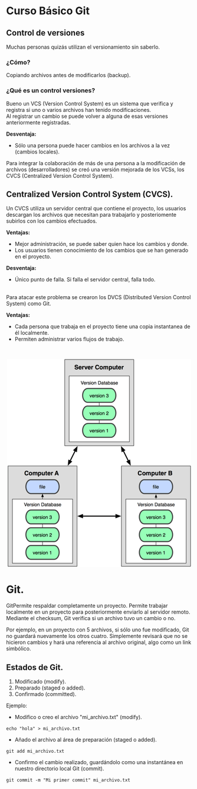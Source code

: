 # Curso Básico Git

## Control de versiones<br>

Muchas personas quizás utilizan el versionamiento sin saberlo.<br>

### ¿Cómo?
Copiando archivos antes de modificarlos (backup).

### ¿Qué es un control versiones?
Bueno un VCS (Version Control System) es un sistema que verifica y registra si uno o varios archivos han tenido modificaciones.<br>
Al registrar un cambio se puede volver a alguna de esas versiones anteriormente registradas.<br>

**Desventaja:** 
* Sólo una persona puede hacer cambios en los archivos a la vez (cambios locales).

Para integrar la colaboración de más de una persona a la modificación de archivos (desarrolladores) se creó una versión mejorada de los VCSs, los CVCS (Centralized Version Control System).<br>

## Centralized Version Control System (CVCS).
Un CVCS utiliza un servidor central que contiene el proyecto, los usuarios descargan los archivos que necesitan para trabajarlo y posteriomente subirlos con los cambios efectuados.

**Ventajas:**
* Mejor administración, se puede saber quien hace los cambios y donde.
* Los usuarios tienen conocimiento de los cambios que se han generado en el proyecto.

**Desventaja:**
* Único punto de falla. Si falla el servidor central, falla todo.
<br>
Para atacar este problema se crearon los DVCS (Distributed Version Control System) como Git.

**Ventajas:** 
* Cada persona que trabaja en el proyecto tiene una copia instantanea de él localmente.
* Permiten administrar varios flujos de trabajo.
<br>

<p align="center">
<img src="https://github.com/coneking/git_curso/blob/desarrollo/images/DVCS.png">
</p>

# Git.

GitPermite respaldar completamente un proyecto.
Permite trabajar localmente en un proyecto para posteriormente enviarlo al servidor remoto.
Mediante el checksum, Git verifica si un archivo tuvo un cambio o no.<br>
        
Por ejemplo, en un proyecto con 5 archivos, si sólo uno fue modificado, Git no guardará nuevamente los otros cuatro.
Simplemente revisará que no se hicieron cambios y hará una referencia al archivo original, algo como un link simbólico.


## Estados de Git.

1. Modificado (modify).
2. Preparado (staged o added).
3. Confirmado (committed).

Ejemplo:

* Modifico o creo el archivo "mi_archivo.txt" (modify).
```
echo "hola" > mi_archivo.txt
```

* Añado el archivo al área de preparación (staged o added).
```
git add mi_archivo.txt
```

* Confirmo el cambio realizado, guardándolo como una instantánea en nuestro directorio local Git (commit).
```
git commit -m "Mi primer commit" mi_archivo.txt
```


